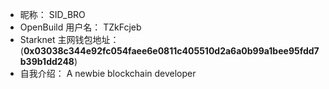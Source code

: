 - 昵称：  SID_BRO
- OpenBuild 用户名： TZkFcjeb
- Starknet 主网钱包地址：  (**0x03038c344e92fc054faee6e0811c405510d2a6a0b99a1bee95fdd7b39b1dd248**)
- 自我介绍：  A newbie blockchain developer
